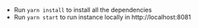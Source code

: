 - Run `yarn install` to install all the dependencies
- Run `yarn start` to run instance locally in http://localhost:8081
